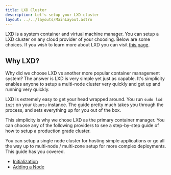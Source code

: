 ```yaml
---
title: LXD Cluster
description: Let's setup your LXD cluster
layout: ../../layouts/MainLayout.astro
---
```


LXD is a system container and virtual machine manager. You can setup a LXD cluster on any cloud provider of your choosing. Below are some choices. If you wish to learn more about LXD you can visit [this page](https://linuxcontainers.org/lxd/introduction/).

## Why LXD?

Why did we choose LXD vs another more popular container management system? The answer is LXD is very simple yet just as capable. It's simplicity enables anyone to setup a multi-node cluster very quickly and get up and running very quickly.

LXD is extremely easy to get your head wrapped around. You run `sudo lxd init` on your `Ubuntu` instance. The guide pretty much takes you through the process, and sets everything up for you out of the box.

This simplicity is why we chose LXD as the primary container manager. You can choose any of the following providers to see a step-by-step guide of how to setup a production grade cluster.

You can setup a single node cluster for hosting simple applications or go all the way up to multi-node / multi-zone setup for more complex deployments. This guide has you covered.

+ [Initialization](/en/lxd-cluster/initialization)
+ [Adding a Node](/en/lxd-cluster/adding-node)